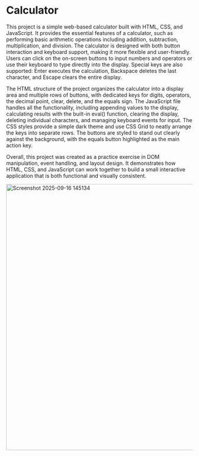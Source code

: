 # Calculator
This project is a simple web-based calculator built with HTML, CSS, and JavaScript. It provides the essential features of a calculator, such as performing basic arithmetic operations including addition, subtraction, multiplication, and division. The calculator is designed with both button interaction and keyboard support, making it more flexible and user-friendly. Users can click on the on-screen buttons to input numbers and operators or use their keyboard to type directly into the display. Special keys are also supported: Enter executes the calculation, Backspace deletes the last character, and Escape clears the entire display.

The HTML structure of the project organizes the calculator into a display area and multiple rows of buttons, with dedicated keys for digits, operators, the decimal point, clear, delete, and the equals sign. The JavaScript file handles all the functionality, including appending values to the display, calculating results with the built-in eval() function, clearing the display, deleting individual characters, and managing keyboard events for input. The CSS styles provide a simple dark theme and use CSS Grid to neatly arrange the keys into separate rows. The buttons are styled to stand out clearly against the background, with the equals button highlighted as the main action key.

Overall, this project was created as a practice exercise in DOM manipulation, event handling, and layout design. It demonstrates how HTML, CSS, and JavaScript can work together to build a small interactive application that is both functional and visually consistent.

<img width="1365" height="718" alt="Screenshot 2025-09-16 145134" src="https://github.com/user-attachments/assets/8f5fc2c9-be4d-4b11-a40b-9b6e53c012b4" />
